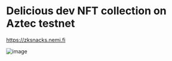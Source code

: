 # Delicious dev NFT collection on Aztec testnet

<https://zksnacks.nemi.fi>

![image](https://github.com/user-attachments/assets/237ccc7e-dd05-444e-988d-128a7f1c3d63)
